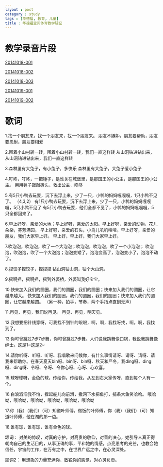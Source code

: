```yaml
---
layout : post
category : study
tags : [华德福, 教育, 儿童]
title : 华德福空间体育教学随记
---
```



# 教学录音片段<a id="orgheadline9"></a>


[20141018-001](http://samrain.qiniudn.com/20141018_001.amr)


[20141018-002](http://samrain.qiniudn.com/20141018_002.amr)


[20141018-003](http://samrain.qiniudn.com/20141018_003.amr)


[20141019-001](http://samrain.qiniudn.com/20141019_001.amr)


[20141019-002](http://samrain.qiniudn.com/20141019_002.amr)


# 歌词<a id="orgheadline10"></a>


1.找一个朋友来，找一个朋友来，找一个朋友来。
朋友不嫉妒，朋友要帮助，朋友要忍耐，朋友要相爱


2.围着小山村转一转，围着小山村转一转，我们一直这样转
从山洞钻进钻出来，从山洞钻进钻出来，我们一直这样转


3.森林里有大兔子，有小兔子，多快乐
森林里有大兔子，大兔子爱小兔子


4.叮咚，叮咚，一把锤子，是谁关在城堡里，是那国王的小公主，是那国王的小公主。 用用锤子敲敲砖头，救出公主，咚咚


5.有5只小鸭去玩耍，沉下去浮上来，少了一只，小鸭的妈妈嘎嘎嘎，1只小鸭不见了。
（4,3,2）
有1只小鸭去玩耍，沉下去浮上来，少了一只，小鸭的妈妈嘎嘎嘎，5只小鸭不见了
有5只小鸭去玩耍，他们全都不见了，小鸭的妈妈嘎嘎嘎，5只全都回来了。


6.早上好呀，亲爱的大地；早上好呀，亲爱的太阳。早上好呀，亲爱的动物，花儿朵朵，芬芳满园。
早上好呀，亲爱的石头，小鸟儿叽叽喳喳。早上好呀，亲爱的朋友，我们大家早上好。
早上好，早上好，我们大家早上好。


7.吹泡泡，吹泡泡，吹了一个大泡泡；吹泡泡，吹泡泡，吹了一个小泡泡；
吹泡泡，吹泡泡，吹了一个大泡泡；泡泡变矮了，泡泡变高了，泡泡变小了，泡泡不动了。


8.捏饺子捏饺子，捏捏捏
钻山洞钻山洞，钻个大山洞。


9.摇啊摇，摇啊摇，摇到外婆桥，外婆叫我好宝宝。


10.快来加入我们的圆圈，我们的圆圈，我们的圆圈；快来加入我们的圆圈，让它越来越大。
快来加入我们的圆圈，我们的圆圈，我们的圆圈；快来加入我们的圆圈，让它越来越圆。
（另一种，拍手，节奏，两个手指点直到无声）


11.再见，再见，我们说再见。
再见，再见，明天见。


12.我想要把针线穿呀，可我找不到针的眼眼，啊，啊，我找呀找，啊，啊，我找到了。


13.你可曾跳过7步7步舞，你可曾跳过7步舞。人们说我跳舞像口锅，我说我跳舞像绅士。这是1~这是2~


14.请你听呀、听呀、听呀、我唱歌来问候你，有什么事情请呀、请呀、请呀、请我来帮助你。在春天夏天bin呀、bin呀、bin呀、秋天和严冬，我ding呀、ding呀、ding呀、令呀、令呀、令你心呀、心呀、心欢喜。


15.球呀球呀，金色的球，传给你，传给我，从左到右大家传呀，直到每个人有一个。


16.白浪滔滔我不怕，撑起舵儿向前滑，撒网下水把鱼打，捕条大鱼笑哈哈。
哦哈呦，哦哈呦，哦哈呦，哦哈呦，哦哈呦，哦哈呦


17.你（我）（我们）（可）知道叶师傅，做饭的叶师傅，你（我）（我们）（可）知道叶师傅，他在湖的那一边。


18.谁有球，谁有球，谁有金色的球。


颂词：
对美的惊叹，对真的守护，对高贵的敬仰，对善的决心，她引导人真正得朝向自己的生活目的，从事正确的事，平和她的情感，点亮思考的光芒，也教会她信任，宇宙的工作，在万有之中，在世界广远之中，在心灵深处。


颂词2：
用想象的力量充满你，敏锐你的感觉，对心灵负责。
